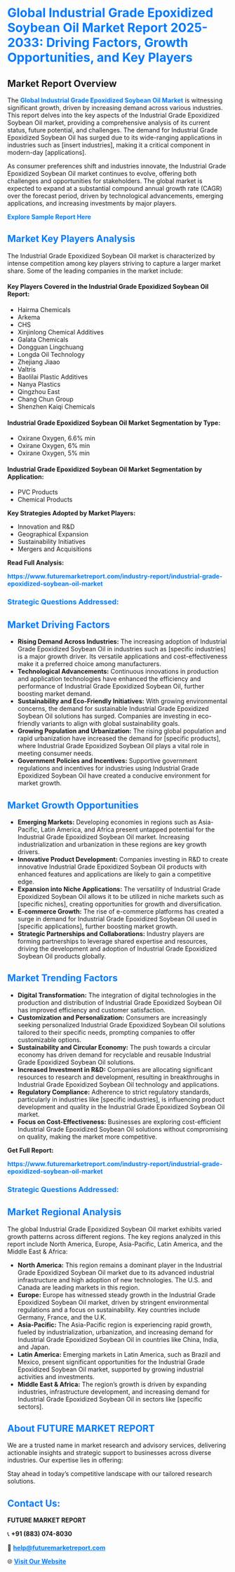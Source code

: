<h1 style="color: #007BFF;">Global Industrial Grade Epoxidized Soybean Oil Market Report 2025-2033: Driving Factors, Growth Opportunities, and Key Players</h1>

<section id="overview">
<h2>Market Report Overview</h2>
<p>The <a href="https://www.futuremarketreport.com/industry-report/industrial-grade-epoxidized-soybean-oil-market" style="color: #007BFF; text-decoration: none;"><strong>Global Industrial Grade Epoxidized Soybean Oil Market</strong></a> is witnessing significant growth, driven by increasing demand across various industries. This report delves into the key aspects of the Industrial Grade Epoxidized Soybean Oil market, providing a comprehensive analysis of its current status, future potential, and challenges. The demand for Industrial Grade Epoxidized Soybean Oil has surged due to its wide-ranging applications in industries such as [insert industries], making it a critical component in modern-day [applications].</p>
<p>As consumer preferences shift and industries innovate, the Industrial Grade Epoxidized Soybean Oil market continues to evolve, offering both challenges and opportunities for stakeholders. The global market is expected to expand at a substantial compound annual growth rate (CAGR) over the forecast period, driven by technological advancements, emerging applications, and increasing investments by major players.</p>
</section>

<section id="overview">
<p><a href="https://www.futuremarketreport.com/request-sample/reportId=40671" style="color: #007BFF; text-decoration: none;"><strong>Explore Sample Report Here</strong></a></p>
</section>

<section id="key-players">
<h2 style="color: #007BFF;">Market Key Players Analysis</h2>
<p>The Industrial Grade Epoxidized Soybean Oil market is characterized by intense competition among key players striving to capture a larger market share. Some of the leading companies in the market include:</p>
<h4>Key Players Covered in the Industrial Grade Epoxidized Soybean Oil Report:</h4>
<ul><li>Hairma Chemicals</li><li>Arkema</li><li>CHS</li><li>Xinjinlong Chemical Additives</li><li>Galata Chemicals</li><li>Dongguan Lingchuang</li><li>Longda Oil Technology</li><li>Zhejiang Jiaao</li><li>Valtris</li><li>Baolilai Plastic Additives</li><li>Nanya Plastics</li><li>Qingzhou East</li><li>Chang Chun Group</li><li>Shenzhen Kaiqi Chemicals</li></ul>
<h4>Industrial Grade Epoxidized Soybean Oil Market Segmentation by Type:</h4>
<ul><li>Oxirane Oxygen, 6.6% min</li><li>Oxirane Oxygen, 6% min</li><li>Oxirane Oxygen, 5% min</li></ul>

<h4>Industrial Grade Epoxidized Soybean Oil Market Segmentation by Application:</h4>
<ul><li>PVC Products</li><li>Chemical Products</li></ul>
<p><strong>Key Strategies Adopted by Market Players:</strong></p>
<ul>
<li>Innovation and R&D</li>
<li>Geographical Expansion</li>
<li>Sustainability Initiatives</li>
<li>Mergers and Acquisitions</li>
</ul>
</section>

<section>
<p><strong>Read Full Analysis: </strong></p><a href="https://www.futuremarketreport.com/industry-report/industrial-grade-epoxidized-soybean-oil-market" style="color: #007BFF; text-decoration: none;"><strong>https://www.futuremarketreport.com/industry-report/industrial-grade-epoxidized-soybean-oil-market</strong></a>
<h3 style="color: #007BFF;">Strategic Questions Addressed:</h3>
</section>

<section id="driving-factors">
<h2 style="color: #007BFF;">Market Driving Factors</h2>
<ul>
<li><strong>Rising Demand Across Industries:</strong> The increasing adoption of Industrial Grade Epoxidized Soybean Oil in industries such as [specific industries] is a major growth driver. Its versatile applications and cost-effectiveness make it a preferred choice among manufacturers.</li>
<li><strong>Technological Advancements:</strong> Continuous innovations in production and application technologies have enhanced the efficiency and performance of Industrial Grade Epoxidized Soybean Oil, further boosting market demand.</li>
<li><strong>Sustainability and Eco-Friendly Initiatives:</strong> With growing environmental concerns, the demand for sustainable Industrial Grade Epoxidized Soybean Oil solutions has surged. Companies are investing in eco-friendly variants to align with global sustainability goals.</li>
<li><strong>Growing Population and Urbanization:</strong> The rising global population and rapid urbanization have increased the demand for [specific products], where Industrial Grade Epoxidized Soybean Oil plays a vital role in meeting consumer needs.</li>
<li><strong>Government Policies and Incentives:</strong> Supportive government regulations and incentives for industries using Industrial Grade Epoxidized Soybean Oil have created a conducive environment for market growth.</li>
</ul>
</section>

<section id="growth-opportunities">
<h2 style="color: #007BFF;">Market Growth Opportunities</h2>
<ul>
<li><strong>Emerging Markets:</strong> Developing economies in regions such as Asia-Pacific, Latin America, and Africa present untapped potential for the Industrial Grade Epoxidized Soybean Oil market. Increasing industrialization and urbanization in these regions are key growth drivers.</li>
<li><strong>Innovative Product Development:</strong> Companies investing in R&D to create innovative Industrial Grade Epoxidized Soybean Oil products with enhanced features and applications are likely to gain a competitive edge.</li>
<li><strong>Expansion into Niche Applications:</strong> The versatility of Industrial Grade Epoxidized Soybean Oil allows it to be utilized in niche markets such as [specific niches], creating opportunities for growth and diversification.</li>
<li><strong>E-commerce Growth:</strong> The rise of e-commerce platforms has created a surge in demand for Industrial Grade Epoxidized Soybean Oil used in [specific applications], further boosting market growth.</li>
<li><strong>Strategic Partnerships and Collaborations:</strong> Industry players are forming partnerships to leverage shared expertise and resources, driving the development and adoption of Industrial Grade Epoxidized Soybean Oil products globally.</li>
</ul>
</section>

<section id="trending-factors">
<h2 style="color: #007BFF;">Market Trending Factors</h2>
<ul>
<li><strong>Digital Transformation:</strong> The integration of digital technologies in the production and distribution of Industrial Grade Epoxidized Soybean Oil has improved efficiency and customer satisfaction.</li>
<li><strong>Customization and Personalization:</strong> Consumers are increasingly seeking personalized Industrial Grade Epoxidized Soybean Oil solutions tailored to their specific needs, prompting companies to offer customizable options.</li>
<li><strong>Sustainability and Circular Economy:</strong> The push towards a circular economy has driven demand for recyclable and reusable Industrial Grade Epoxidized Soybean Oil solutions.</li>
<li><strong>Increased Investment in R&D:</strong> Companies are allocating significant resources to research and development, resulting in breakthroughs in Industrial Grade Epoxidized Soybean Oil technology and applications.</li>
<li><strong>Regulatory Compliance:</strong> Adherence to strict regulatory standards, particularly in industries like [specific industries], is influencing product development and quality in the Industrial Grade Epoxidized Soybean Oil market.</li>
<li><strong>Focus on Cost-Effectiveness:</strong> Businesses are exploring cost-efficient Industrial Grade Epoxidized Soybean Oil solutions without compromising on quality, making the market more competitive.</li>
</ul>
</section>

<section>
<p><strong>Get Full Report: </strong></p><a href="https://www.futuremarketreport.com/industry-report/industrial-grade-epoxidized-soybean-oil-market" style="color: #007BFF; text-decoration: none;"><strong>https://www.futuremarketreport.com/industry-report/industrial-grade-epoxidized-soybean-oil-market</strong></a>
<h3 style="color: #007BFF;">Strategic Questions Addressed:</h3>
</section>


<section id="regional-analysis">
<h2 style="color: #007BFF;">Market Regional Analysis</h2>
<p>The global Industrial Grade Epoxidized Soybean Oil market exhibits varied growth patterns across different regions. The key regions analyzed in this report include North America, Europe, Asia-Pacific, Latin America, and the Middle East & Africa:</p>
<ul>
<li><strong>North America:</strong> This region remains a dominant player in the Industrial Grade Epoxidized Soybean Oil market due to its advanced industrial infrastructure and high adoption of new technologies. The U.S. and Canada are leading markets in this region.</li>
<li><strong>Europe:</strong> Europe has witnessed steady growth in the Industrial Grade Epoxidized Soybean Oil market, driven by stringent environmental regulations and a focus on sustainability. Key countries include Germany, France, and the U.K.</li>
<li><strong>Asia-Pacific:</strong> The Asia-Pacific region is experiencing rapid growth, fueled by industrialization, urbanization, and increasing demand for Industrial Grade Epoxidized Soybean Oil in countries like China, India, and Japan.</li>
<li><strong>Latin America:</strong> Emerging markets in Latin America, such as Brazil and Mexico, present significant opportunities for the Industrial Grade Epoxidized Soybean Oil market, supported by growing industrial activities and investments.</li>
<li><strong>Middle East & Africa:</strong> The region’s growth is driven by expanding industries, infrastructure development, and increasing demand for Industrial Grade Epoxidized Soybean Oil in sectors like [specific sectors].</li>
</ul>
</section>

<footer>
<h2 style="color: #007BFF;">About FUTURE MARKET REPORT</h2>
<p>We are a trusted name in market research and advisory services, delivering actionable insights and strategic support to businesses across diverse industries. Our expertise lies in offering:</p>

<p>Stay ahead in today’s competitive landscape with our tailored research solutions.</p>

<h2 style="color: #007BFF;">Contact Us:</h2>
<p><strong>FUTURE MARKET REPORT</strong></p>
<p>📞 <strong>+91 (883) 074-8030</strong></p>
<p>📧 <strong><a href="mailto:help@futuremarketreport.com" style="color: #007BFF;">help@futuremarketreport.com</a></strong></p>
<p>🌐 <strong><a href="https://www.futuremarketreport.com/" style="color: #007BFF;">Visit Our Website</a></strong></p>
</footer>